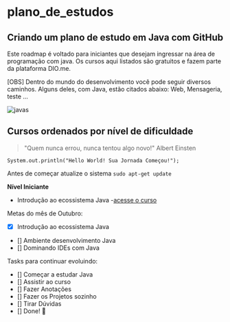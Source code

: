 # plano_de_estudos

## Criando um plano de estudo em Java com GitHub 

Este roadmap é voltado para iniciantes que desejam ingressar na área de programação com java. Os cursos aqui listados são gratuitos e fazem parte da plataforma DIO.me. 

[OBS] Dentro do mundo do desenvolvimento você pode seguir diversos caminhos. Alguns deles, com Java, estão citados abaixo: Web, Mensageria, teste ... 

![javas](https://user-images.githubusercontent.com/91624443/194970655-d71fee2c-a2e7-44a6-a367-e24fbc261bcf.jpg)

## Cursos ordenados por nível de dificuldade

> "Quem nunca errou, nunca tentou algo novo!" Albert Einsten

`` System.out.println("Hello World! Sua Jornada Começou!"); ``

Antes de começar atualize o sistema
`` sudo apt-get update ``

**Nível Iniciante**

- Introdução ao ecossistema Java -[acesse o curso](https://web.dio.me/course/introducao-ao-ecossistema-e-documentacao-java/learning/54e1ad91-8842-4065-bc89-37329f54f0cd/?back=/home)

Metas do mês de Outubro:

- [x] Introdução ao ecossistema Java
- [] Ambiente desenvolvimento Java
- [] Dominando IDEs com Java

Tasks para continuar evoluindo:

- [] Começar a estudar Java
- [] Assistir ao curso
- [] Fazer Anotações
- [] Fazer os Projetos sozinho
- [] Tirar Dúvidas
- [] Done! 🎊
